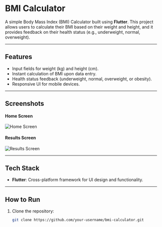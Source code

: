 # BMI Calculator

A simple Body Mass Index (BMI) Calculator built using **Flutter**. This project allows users to calculate their BMI based on their weight and height, and it provides feedback on their health status (e.g., underweight, normal, overweight).

---

## Features

- Input fields for weight (kg) and height (cm).
- Instant calculation of BMI upon data entry.
- Health status feedback (underweight, normal, overweight, or obesity).
- Responsive UI for mobile devices.

---

## Screenshots

#### Home Screen
![Home Screen](https://your-image-link.com/home.png)

#### Results Screen
![Results Screen](https://your-image-link.com/results.png)

---

## Tech Stack

- **Flutter**: Cross-platform framework for UI design and functionality.

---

## How to Run

1. Clone the repository:  
   ```bash
   git clone https://github.com/your-username/bmi-calculator.git

